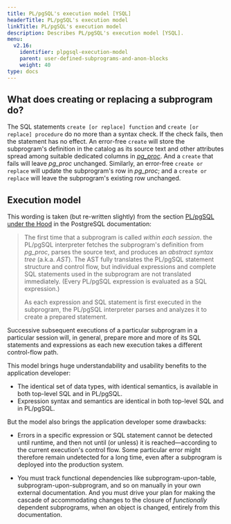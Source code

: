 ```yaml
---
title: PL/pgSQL's execution model [YSQL]
headerTitle: PL/pgSQL's execution model
linkTitle: PL/pgSQL's execution model
description: Describes PL/pgSQL's execution model [YSQL].
menu:
  v2.16:
    identifier: plpgsql-execution-model
    parent: user-defined-subprograms-and-anon-blocks
    weight: 40
type: docs
---
```


## What does creating or replacing a subprogram do?

The SQL statements `create [or replace] function` and `create [or replace] procedure` do no more than a syntax check. If the check fails, then the statement has no effect. An error-free `create` will store the subprogram's definition in the catalog as its source text and other attributes spread among suitable dedicated columns in _[pg_proc](../pg-proc-catalog-table/)_. And a `create` that fails will leave _pg_proc_ unchanged. Similarly, an error-free `create or replace` will update the subprogram's row in _pg_proc_; and a `create or replace` will leave the subprogram's existing row unchanged.

## Execution model

This wording is taken (but re-written slightly) from the section [PL/pgSQL under the Hood](https://www.postgresql.org/docs/11/plpgsql-implementation.html) in the PostgreSQL documentation:

> The first time that a subprogram is called _within each session_. the PL/pgSQL interpreter fetches the subprogram's definition from _pg_proc_, parses the source text, and produces an _abstract syntax tree_ (a.k.a. _AST_). The AST fully translates the PL/pgSQL statement structure and control flow, but individual expressions and complete SQL statements used in the subprogram are not translated immediately. (Every PL/pgSQL expression is evaluated as a SQL expression.)
>
> As each expression and SQL statement is first executed in the subprogram, the PL/pgSQL interpreter parses and analyzes it to create a prepared statement.

Successive subsequent executions of a particular subprogram in a particular session will, in general, prepare more and more of its SQL statements and expressions as each new execution takes a different control-flow path.

This model brings huge understandability and usability benefits to the application developer:

- The identical set of data types, with identical semantics, is available in both top-level SQL and in PL/pgSQL.
- Expression syntax and semantics are identical in both top-level SQL and in PL/pgSQL.

But the model also brings the application developer some drawbacks:

- Errors in a specific expression or SQL statement cannot be detected until runtime, and then not until (or unless) it is reached—according to the current execution's control flow. Some particular error might therefore remain undetected for a long time, even after a subprogram is deployed into the production system.

- You must track functional dependencies like subprogram-upon-table, subprogram-upon-subprogram, and so on manually in your own external documentation. And you must drive your plan for making the cascade of accommodating changes to the closure of _functionally_ dependent subprograms, when an object is changed, entirely from this documentation.

